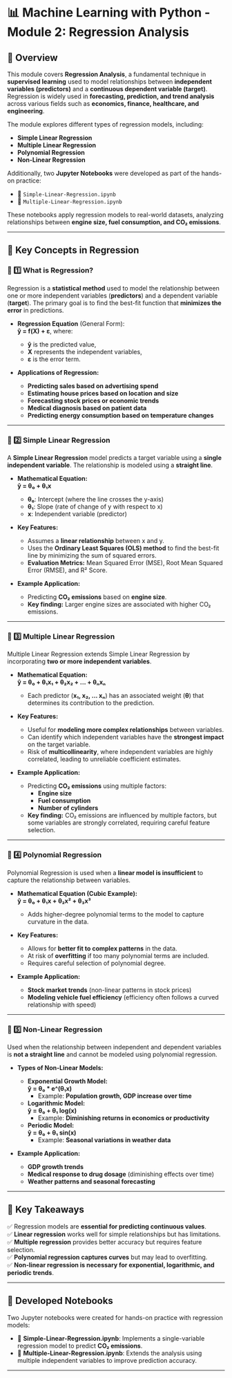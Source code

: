 # 📊 Machine Learning with Python - Module 2: Regression Analysis

## 📖 Overview

This module covers **Regression Analysis**, a fundamental technique in **supervised learning** used to model relationships between **independent variables (predictors)** and a **continuous dependent variable (target)**. Regression is widely used in **forecasting, prediction, and trend analysis** across various fields such as **economics, finance, healthcare, and engineering**.

The module explores different types of regression models, including:

- **Simple Linear Regression**
- **Multiple Linear Regression**
- **Polynomial Regression**
- **Non-Linear Regression**

Additionally, two **Jupyter Notebooks** were developed as part of the hands-on practice:

- 📓 `Simple-Linear-Regression.ipynb`
- 📓 `Multiple-Linear-Regression.ipynb`

These notebooks apply regression models to real-world datasets, analyzing relationships between **engine size, fuel consumption, and CO₂ emissions**.

---

## 📌 Key Concepts in Regression

### 🔹 1️⃣ What is Regression?

Regression is a **statistical method** used to model the relationship between one or more independent variables (**predictors**) and a dependent variable (**target**). The primary goal is to find the best-fit function that **minimizes the error** in predictions.

- **Regression Equation** (General Form):  
  **ŷ = f(X) + ε**, where:

  - **ŷ** is the predicted value,
  - **X** represents the independent variables,
  - **ε** is the error term.

- **Applications of Regression:**
  - **Predicting sales based on advertising spend**
  - **Estimating house prices based on location and size**
  - **Forecasting stock prices or economic trends**
  - **Medical diagnosis based on patient data**
  - **Predicting energy consumption based on temperature changes**

---

### 🔹 2️⃣ Simple Linear Regression

A **Simple Linear Regression** model predicts a target variable using a **single independent variable**. The relationship is modeled using a **straight line**.

- **Mathematical Equation:**  
  **ŷ = θ₀ + θ₁x**

  - **θ₀**: Intercept (where the line crosses the y-axis)
  - **θ₁**: Slope (rate of change of y with respect to x)
  - **x**: Independent variable (predictor)

- **Key Features:**

  - Assumes a **linear relationship** between x and y.
  - Uses the **Ordinary Least Squares (OLS) method** to find the best-fit line by minimizing the sum of squared errors.
  - **Evaluation Metrics:** Mean Squared Error (MSE), Root Mean Squared Error (RMSE), and R² Score.

- **Example Application:**
  - Predicting **CO₂ emissions** based on **engine size**.
  - **Key finding:** Larger engine sizes are associated with higher CO₂ emissions.

---

### 🔹 3️⃣ Multiple Linear Regression

Multiple Linear Regression extends Simple Linear Regression by incorporating **two or more independent variables**.

- **Mathematical Equation:**  
  **ŷ = θ₀ + θ₁x₁ + θ₂x₂ + ... + θₙxₙ**

  - Each predictor (**x₁, x₂, ... xₙ**) has an associated weight (**θ**) that determines its contribution to the prediction.

- **Key Features:**

  - Useful for **modeling more complex relationships** between variables.
  - Can identify which independent variables have the **strongest impact** on the target variable.
  - Risk of **multicollinearity**, where independent variables are highly correlated, leading to unreliable coefficient estimates.

- **Example Application:**
  - Predicting **CO₂ emissions** using multiple factors:
    - **Engine size**
    - **Fuel consumption**
    - **Number of cylinders**
  - **Key finding:** CO₂ emissions are influenced by multiple factors, but some variables are strongly correlated, requiring careful feature selection.

---

### 🔹 4️⃣ Polynomial Regression

Polynomial Regression is used when a **linear model is insufficient** to capture the relationship between variables.

- **Mathematical Equation (Cubic Example):**  
  **ŷ = θ₀ + θ₁x + θ₂x² + θ₃x³**

  - Adds higher-degree polynomial terms to the model to capture curvature in the data.

- **Key Features:**

  - Allows for **better fit to complex patterns** in the data.
  - At risk of **overfitting** if too many polynomial terms are included.
  - Requires careful selection of polynomial degree.

- **Example Application:**
  - **Stock market trends** (non-linear patterns in stock prices)
  - **Modeling vehicle fuel efficiency** (efficiency often follows a curved relationship with speed)

---

### 🔹 5️⃣ Non-Linear Regression

Used when the relationship between independent and dependent variables is **not a straight line** and cannot be modeled using polynomial regression.

- **Types of Non-Linear Models:**

  - **Exponential Growth Model:**  
    **ŷ = θ₀ \* e^(θ₁x)**
    - Example: **Population growth, GDP increase over time**
  - **Logarithmic Model:**  
    **ŷ = θ₀ + θ₁ log(x)**
    - Example: **Diminishing returns in economics or productivity**
  - **Periodic Model:**  
    **ŷ = θ₀ + θ₁ sin(x)**
    - Example: **Seasonal variations in weather data**

- **Example Application:**
  - **GDP growth trends**
  - **Medical response to drug dosage** (diminishing effects over time)
  - **Weather patterns and seasonal forecasting**

---

## 📌 Key Takeaways

✅ Regression models are **essential for predicting continuous values**.  
✅ **Linear regression** works well for simple relationships but has limitations.  
✅ **Multiple regression** provides better accuracy but requires feature selection.  
✅ **Polynomial regression captures curves** but may lead to overfitting.  
✅ **Non-linear regression is necessary for exponential, logarithmic, and periodic trends**.

---

## 📂 Developed Notebooks

Two Jupyter notebooks were created for hands-on practice with regression models:

- 📓 **Simple-Linear-Regression.ipynb**: Implements a single-variable regression model to predict **CO₂ emissions**.
- 📓 **Multiple-Linear-Regression.ipynb**: Extends the analysis using multiple independent variables to improve prediction accuracy.

---
